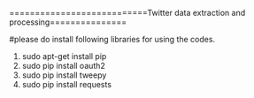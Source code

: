 ===========================Twitter data extraction and processing===============


#please do install following libraries for using the codes.

1. sudo apt-get install pip
2. sudo pip install oauth2
3. sudo pip install tweepy
4. sudo pip install requests
